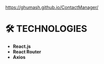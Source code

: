 https://ghumash.github.io/ContactManager/

# 🛠 TECHNOLOGIES
- **React.js**
- **React Router**
- **Axios**
